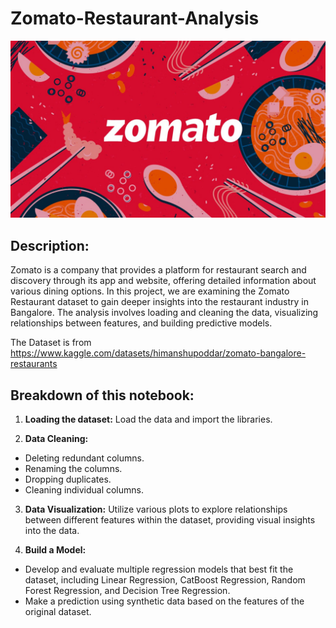 # Zomato-Restaurant-Analysis

![Zomato Restaurant Analysis](assets/img/1698049546840.jpg)

## Description:
Zomato is a company that provides a platform for restaurant search and discovery through its app and website, offering detailed information about various dining options. In this project, we are examining the Zomato Restaurant dataset to gain deeper insights into the restaurant industry in Bangalore. The analysis involves loading and cleaning the data, visualizing relationships between features, and building predictive models.

The Dataset is from https://www.kaggle.com/datasets/himanshupoddar/zomato-bangalore-restaurants

## Breakdown of this notebook:
1. **Loading the dataset:**  Load the data and import the libraries.

2. **Data Cleaning:**
- Deleting redundant columns.
- Renaming the columns.
- Dropping duplicates.
- Cleaning individual columns.

3. **Data Visualization:** Utilize various plots to explore relationships between different features within the dataset, providing visual insights into the data.

5. **Build a Model:** 
- Develop and evaluate multiple regression models that best fit the dataset, including Linear Regression, CatBoost Regression, Random Forest Regression, and Decision Tree Regression.
- Make a prediction using synthetic data based on the features of the original dataset.

